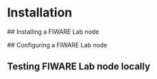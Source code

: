 # Installation

## Installing a FIWARE Lab node

## Configuring a FIWARE Lab node

## Testing FIWARE Lab node locally
